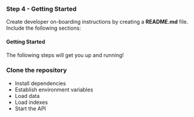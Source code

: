 ### Step 4 - Getting Started

Create developer on-boarding instructions by creating a **README.md** file.  Include the following sections:

#### Getting Started

The following steps will get you up and running!

### Clone the repository
  - Install dependencies
  - Establish environment variables
  - Load data
  - Load indexes
  - Start the API
